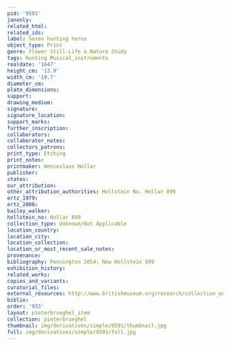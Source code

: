 ```yaml
---
pid: '9591'
janonly: 
related_html: 
related_ids: 
label: Seven hunting horns
object_type: Print
genre: Flower Still-Life & Nature Study
tags: Hunting Musical_instruments
realdate: '1647'
height_cm: '13.9'
width_cm: '19.7'
diameter_cm: 
plate_dimensions: 
support: 
drawing_medium: 
signature: 
signature_location: 
support_marks: 
further_inscription: 
collaborators: 
collaborator_notes: 
collectors_patrons: 
print_type: Etching
print_notes: 
printmaker: Wenceslaus Hollar
publisher: 
states: 
our_attribution: 
other_attribution_authorities: Hollstein No. Hollar 899
ertz_1979: 
ertz_2008: 
bailey_walker: 
hollstein_no: Hollar 899
collection_type: Unknown/Not Applicable
location_country: 
location_city: 
location_collection: 
location_or_most_recent_sale_notes: 
provenance: 
bibliography: Pennington 2054; New Hollstein 899
exhibition_history: 
related_works: 
copies_and_variants: 
curatorial_files: 
external_resources: http://www.britishmuseum.org/research/collection_online/collection_object_details.aspx?assetId=1498592001&objectId=3580732&partId=1
biblio: 
order: '933'
layout: pieterbrueghel_item
collection: pieterbrueghel
thumbnail: img/derivatives/simple/9591/thumbnail.jpg
full: img/derivatives/simple/9591/full.jpg
---
```

